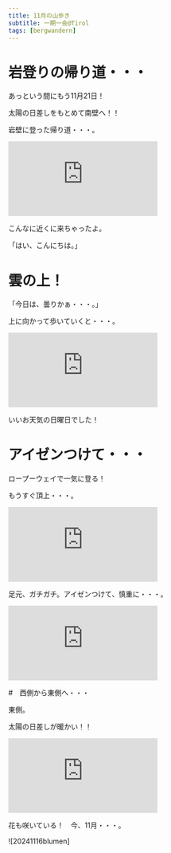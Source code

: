 ```yaml
---
title: 11月の山歩き
subtitle: 一期一会@Tirol
tags: [bergwandern]
---
```


# 岩登りの帰り道・・・

あっという間にもう11月21日！

太陽の日差しをもとめて南壁へ！！

岩壁に登った帰り道・・・。

![20241120gemse](https://piwigo.schickl.de/i.php?/upload/2024/11/21/20241121151323-7f8e57ed-me.jpg)

こんなに近くに来ちゃったよ。

「はい、こんにちは。」


# 雲の上！

「今日は、曇りかぁ・・・。」

上に向かって歩いていくと・・・。

![20241103seegrube](https://piwigo.schickl.de/i.php?/upload/2024/11/21/20241121145058-d0a26e29-me.jpg)

いいお天気の日曜日でした！


# アイゼンつけて・・・

ロープーウェイで一気に登る！

もうすぐ頂上・・・。

![20241108schaufelspitze1](https://piwigo.schickl.de/i.php?/upload/2024/11/21/20241121145358-10313734-me.jpg)

足元、ガチガチ。アイゼンつけて、慎重に・・・。

![20241108schaufelspitze2](https://piwigo.schickl.de/i.php?/upload/2024/11/21/20241121150311-592f39dc-me.jpg)


#　西側から東側へ・・・

東側。

太陽の日差しが暖かい！！

![20241116ostseite](https://piwigo.schickl.de/i.php?/upload/2024/11/21/20241121150804-680decb5-me.jpg)

花も咲いている！　今、11月・・・。

![20241116blumen]






